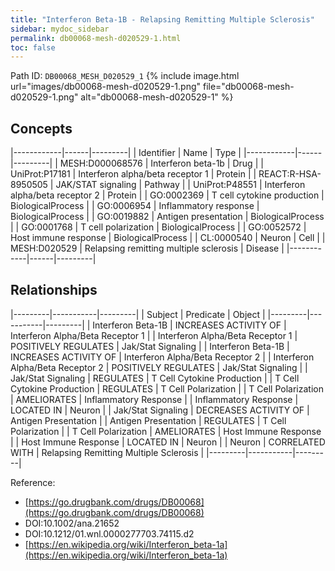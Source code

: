 ```yaml
---
title: "Interferon Beta-1B - Relapsing Remitting Multiple Sclerosis"
sidebar: mydoc_sidebar
permalink: db00068-mesh-d020529-1.html
toc: false 
---
```



Path ID: `DB00068_MESH_D020529_1`
{% include image.html url="images/db00068-mesh-d020529-1.png" file="db00068-mesh-d020529-1.png" alt="db00068-mesh-d020529-1" %}

## Concepts

|------------|------|---------|
| Identifier | Name | Type    |
|------------|------|---------|
| MESH:D000068576 | Interferon beta-1b | Drug |
| UniProt:P17181 | Interferon alpha/beta receptor 1 | Protein |
| REACT:R-HSA-8950505 | JAK/STAT signaling | Pathway |
| UniProt:P48551 | Interferon alpha/beta receptor 2 | Protein |
| GO:0002369 | T cell cytokine production | BiologicalProcess |
| GO:0006954 | Inflammatory response | BiologicalProcess |
| GO:0019882 | Antigen presentation | BiologicalProcess |
| GO:0001768 | T cell polarization | BiologicalProcess |
| GO:0052572 | Host immune response | BiologicalProcess |
| CL:0000540 | Neuron | Cell |
| MESH:D020529 | Relapsing remitting multiple sclerosis | Disease |
|------------|------|---------|

## Relationships

|---------|-----------|---------|
| Subject | Predicate | Object  |
|---------|-----------|---------|
| Interferon Beta-1B | INCREASES ACTIVITY OF | Interferon Alpha/Beta Receptor 1 |
| Interferon Alpha/Beta Receptor 1 | POSITIVELY REGULATES | Jak/Stat Signaling |
| Interferon Beta-1B | INCREASES ACTIVITY OF | Interferon Alpha/Beta Receptor 2 |
| Interferon Alpha/Beta Receptor 2 | POSITIVELY REGULATES | Jak/Stat Signaling |
| Jak/Stat Signaling | REGULATES | T Cell Cytokine Production |
| T Cell Cytokine Production | REGULATES | T Cell Polarization |
| T Cell Polarization | AMELIORATES | Inflammatory Response |
| Inflammatory Response | LOCATED IN | Neuron |
| Jak/Stat Signaling | DECREASES ACTIVITY OF | Antigen Presentation |
| Antigen Presentation | REGULATES | T Cell Polarization |
| T Cell Polarization | AMELIORATES | Host Immune Response |
| Host Immune Response | LOCATED IN | Neuron |
| Neuron | CORRELATED WITH | Relapsing Remitting Multiple Sclerosis |
|---------|-----------|---------|

Reference: 
  - [https://go.drugbank.com/drugs/DB00068](https://go.drugbank.com/drugs/DB00068)
  - DOI:10.1002/ana.21652
  - DOI:10.1212/01.wnl.0000277703.74115.d2
  - [https://en.wikipedia.org/wiki/Interferon_beta-1a](https://en.wikipedia.org/wiki/Interferon_beta-1a)
